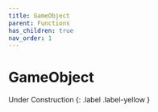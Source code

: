 ```yaml
---
title: GameObject
parent: Functions
has_children: true
nav_order: 1
---
```


# GameObject
Under Construction
{: .label .label-yellow }